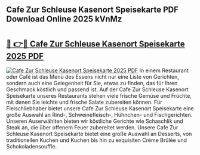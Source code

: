 ## Cafe Zur Schleuse Kasenort Speisekarte PDF Download Online 2025 kVnMz

# <h2><a href="http://gc61li2.nevu.top/?p=Cafe+Zur+Schleuse+Kasenort+Speisekarte">🔗 👉🔴 Cafe Zur Schleuse Kasenort Speisekarte 2025 PDF</a></h2>

[![Cafe Zur Schleuse Kasenort Speisekarte 2025 PDF](https://i.imgur.com/dBaPXMq.png)](http://gc61li2.nevu.top/?p=Cafe+Zur+Schleuse+Kasenort+Speisekarte)
In einem Restaurant oder Café ist das Menü des Essens nicht nur eine Liste von Gerichten, sondern auch eine Gelegenheit für Sie, etwas zu finden, das für Ihren Geschmack köstlich und passend ist. Auf der Cafe Zur Schleuse Kasenort Speisekarte unseres Restaurants stehen viele frische Gemüse und Früchte, mit denen Sie leichte und frische Salate zubereiten können. Für Fleischliebhaber bietet unsere Cafe Zur Schleuse Kasenort Speisekarte eine große Auswahl an Rind-, Schweinefleisch-, Hühnchen- und Fischgerichten. Unseren Auserwählten bieten wir köstliche Gerichte wie Schaschlik und Steak an, die über offenem Feuer zubereitet werden. Unsere Cafe Zur Schleuse Kasenort Speisekarte bietet eine große Auswahl an Desserts, von traditionellen Kuchen und Kuchen bis hin zu exquisiten Crème Brûlée und Schokoladensouffle.
